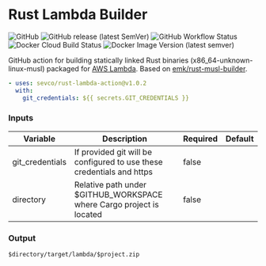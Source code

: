 Rust Lambda Builder
===================

![GitHub](https://img.shields.io/github/license/sevco/rust-lambda-action)
![GitHub release (latest SemVer)](https://img.shields.io/github/v/release/sevco/rust-lambda-action)
![GitHub Workflow Status](https://img.shields.io/github/workflow/status/sevco/rust-lambda-action/CI)
![Docker Cloud Build Status](https://img.shields.io/docker/cloud/build/sevcosec/rust-lambda-action)
![Docker Image Version (latest semver)](https://img.shields.io/docker/v/sevcosec/rust-lambda-action)

GitHub action for building statically linked Rust binaries (x86_64-unknown-linux-musl) packaged for [AWS Lambda](https://aws.amazon.com/blogs/opensource/rust-runtime-for-aws-lambda/). Based on [emk/rust-musl-builder](https://github.com/emk/rust-musl-builder).

```yaml
- uses: sevco/rust-lambda-action@v1.0.2
  with:
    git_credentials: ${{ secrets.GIT_CREDENTIALS }}
  ```
  ### Inputs
  | Variable | Description | Required | Default |
  |----------|-------------|----------|---------|
  | git_credentials | If provided git will be configured to use these credentials and https | false | |
  | directory | Relative path under $GITHUB_WORKSPACE where Cargo project is located | false | |

  ### Output
  `$directory/target/lambda/$project.zip`